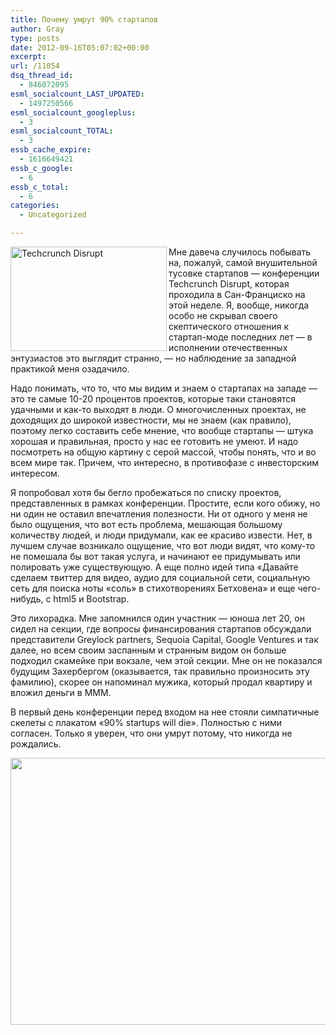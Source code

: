 ```yaml
---
title: Почему умрут 90% стартапов
author: Gray
type: posts
date: 2012-09-16T05:07:02+00:00
excerpt:
url: /11054
dsq_thread_id:
  - 846072095
esml_socialcount_LAST_UPDATED:
  - 1497250566
esml_socialcount_googleplus:
  - 3
esml_socialcount_TOTAL:
  - 3
essb_cache_expire:
  - 1616649421
essb_c_google:
  - 6
essb_c_total:
  - 6
categories:
  - Uncategorized

---
```








<img title="" src="https://i0.wp.com/img-fotki.yandex.ru/get/6510/2728867.bc/0_7a5a2_f4cfc490_L.jpg?resize=250%2C167" alt="Techcrunch Disrupt" width="250" height="167" align="left" border="0" data-recalc-dims="1" /> 

Мне давеча случилось побывать на, пожалуй, самой внушительной тусовке стартапов — конференции Techcrunch Disrupt, которая проходила в Сан-Франциско на этой неделе. Я, вообще, никогда особо не скрывал своего скептического отношения к стартап-моде последних лет — в исполнении отечественных энтузиастов это выглядит странно, — но наблюдение за западной практикой меня озадачило.

Надо понимать, что то, что мы видим и знаем о стартапах на западе — это те самые 10-20 процентов проектов, которые таки становятся удачными и как-то выходят в люди. О многочисленных проектах, не доходящих до широкой известности, мы не знаем (как правило), поэтому легко составить себе мнение, что вообще стартапы — штука хорошая и правильная, просто у нас ее готовить не умеют. И надо посмотреть на общую картину с серой массой, чтобы понять, что и во всем мире так. Причем, что интересно, в противофазе с инвесторским интересом. 

Я попробовал хотя бы бегло пробежаться по списку проектов, представленных в рамках конференции. Простите, если кого обижу, но ни один не оставил впечатления полезности. Ни от одного у меня не было ощущения, что вот есть проблема, мешающая большому количеству людей, и люди придумали, как ее красиво извести. Нет, в лучшем случае возникало ощущение, что вот люди видят, что кому-то не помешала бы вот такая услуга, и начинают ее придумывать или полировать уже существующую. А еще полно идей типа &#171;Давайте сделаем твиттер для видео, аудио для социальной сети, социальную сеть для поиска ноты &#171;соль&#187; в стихотворениях Бетховена&#187; и еще чего-нибудь, с html5 и Bootstrap. 

Это лихорадка. Мне запомнился один участник — юноша лет 20, он сидел на секции, где вопросы финансирования стартапов обсуждали представители Greylock partners, Sequoia Capital, Google Ventures и так далее, но всем своим заспанным и странным видом он больше подходил скамейке при вокзале, чем этой секции. Мне он не показался будущим Захербергом (оказывается, так правильно произносить эту фамилию), скорее он напоминал мужика, который продал квартиру и вложил деньги в МММ. 

В первый день конференции перед входом на нее стояли симпатичные скелеты с плакатом &#171;90% startups will die&#187;. Полностью с ними согласен. Только я уверен, что они умрут потому, что никогда не рождались.

[<img title="" src="https://i1.wp.com/img-fotki.yandex.ru/get/6513/2728867.bc/0_7a5a3_f61fb27f_XXXL.jpg?resize=640%2C427" alt="" width="640" height="427" border="0" data-recalc-dims="1" />][1]

 [1]: http://fotki.yandex.ru/users/gray7400/view/501155/